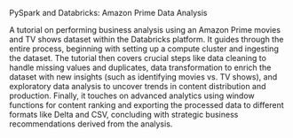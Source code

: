 PySpark and Databricks: Amazon Prime Data Analysis

A tutorial on performing business analysis using an Amazon Prime movies and TV shows dataset within the Databricks platform. It guides through the entire process, beginning with setting up a compute cluster and ingesting the dataset. The tutorial then covers crucial steps like data cleaning to handle missing values and duplicates, data transformation to enrich the dataset with new insights (such as identifying movies vs. TV shows), and exploratory data analysis to uncover trends in content distribution and production. Finally, it touches on advanced analytics using window functions for content ranking and exporting the processed data to different formats like Delta and CSV, concluding with strategic business recommendations derived from the analysis.
